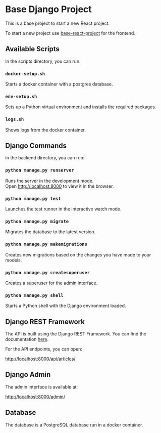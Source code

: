 # Base Django Project

This is a base project to start a new React project.

To start a new project use [base-react-project](https://github.com/ClarenceLindh/base-react-project) for the frontend.

## Available Scripts

In the scripts directory, you can run:

### `docker-setup.sh`

Starts a docker container with a postgres database.

### `env-setup.sh`

Sets up a Python virtual environment and installs the required packages.

### `logs.sh`
Shows logs from the docker container.

## Django Commands

In the backend directory, you can run:

### `python manage.py runserver`

Runs the server in the development mode.<br />
Open [http://localhost:8000](http://localhost:8000) to view it in the browser.

### `python manage.py test`

Launches the test runner in the interactive watch mode.

### `python manage.py migrate`

Migrates the database to the latest version.

### `python manage.py makemigrations`

Creates new migrations based on the changes you have made to your models.

### `python manage.py createsuperuser`

Creates a superuser for the admin interface.

### `python manage.py shell`

Starts a Python shell with the Django environment loaded.

## Django REST Framework

The API is built using the Django REST Framework. You can find the documentation [here](https://www.django-rest-framework.org/).

For the API endpoints, you can open:

[http://localhost:8000/api/articles/](http://localhost:8000/api/articles/)

## Django Admin

The admin interface is available at:

[http://localhost:8000/admin/](http://localhost:8000/admin/)

## Database

The database is a PostgreSQL database run in a docker container.

